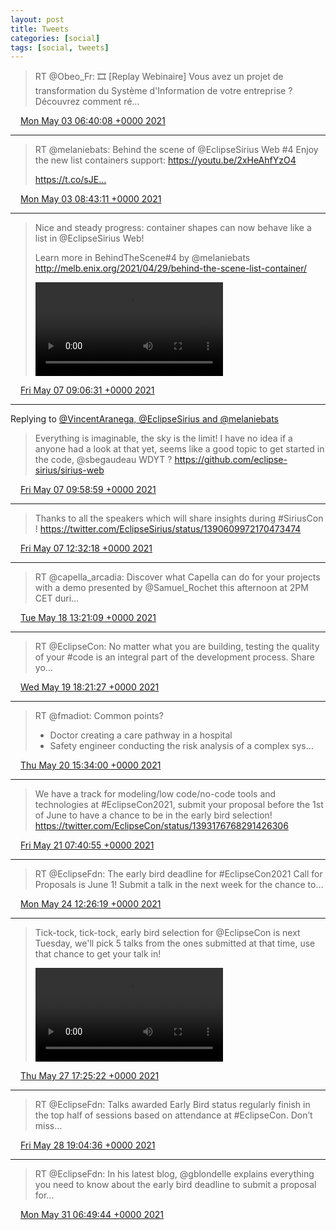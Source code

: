 ```yaml
---
layout: post
title: Tweets
categories: [social]
tags: [social, tweets]
---
```


> RT @Obeo_Fr: 🎞 [Replay Webinaire] Vous avez un projet de transformation du Système d'Information de votre entreprise ? Découvrez comment ré…

<img src="{{ site.url }}/media/tweet.ico" width="12" /> [Mon May 03 06:40:08 +0000 2021](https://twitter.com/bruncedric/status/1389107489552183297)

----

> RT @melaniebats: Behind the scene of @EclipseSirius Web #4
> Enjoy the new list containers support: https://youtu.be/2xHeAhfYzO4
> 
> https://t.co/sJE…

<img src="{{ site.url }}/media/tweet.ico" width="12" /> [Mon May 03 08:43:11 +0000 2021](https://twitter.com/bruncedric/status/1389138454169145344)

----

> Nice and steady progress: container shapes can now behave like a list in @EclipseSirius Web!
> 
> Learn more in BehindTheScene#4 by @melaniebats 
> http://melb.enix.org/2021/04/29/behind-the-scene-list-container/ 
> 
> <video controls><source src="media/1390593880459030528-E0xgs3NWQAIudH-.mp4">Your browser does not support the video tag.</video>

<img src="{{ site.url }}/media/tweet.ico" width="12" /> [Fri May 07 09:06:31 +0000 2021](https://twitter.com/bruncedric/status/1390593880459030528)

----

Replying to [@VincentAranega, @EclipseSirius and @melaniebats](https://twitter.com/VincentAranega/status/1390602430723891203)

> Everything is imaginable, the sky is the limit! I have no idea if a anyone had a look at that yet, seems like a good topic to get started in the code, @sbegaudeau  WDYT ? 
> https://github.com/eclipse-sirius/sirius-web

<img src="{{ site.url }}/media/tweet.ico" width="12" /> [Fri May 07 09:58:59 +0000 2021](https://twitter.com/bruncedric/status/1390607083083599873)

----

> Thanks to all the speakers which will share insights during #SiriusCon ! https://twitter.com/EclipseSirius/status/1390609972170473474

<img src="{{ site.url }}/media/tweet.ico" width="12" /> [Fri May 07 12:32:18 +0000 2021](https://twitter.com/bruncedric/status/1390645667266244608)

----

> RT @capella_arcadia: Discover what Capella can do for your projects with a demo presented by @Samuel_Rochet  this afternoon at 2PM CET duri…

<img src="{{ site.url }}/media/tweet.ico" width="12" /> [Tue May 18 13:21:09 +0000 2021](https://twitter.com/bruncedric/status/1394644225992667140)

----

> RT @EclipseCon: No matter what you are building, testing the quality of your #code is an integral part of the development process. Share yo…

<img src="{{ site.url }}/media/tweet.ico" width="12" /> [Wed May 19 18:21:27 +0000 2021](https://twitter.com/bruncedric/status/1395082187553263617)

----

> RT @fmadiot: Common points?
> 
> - Doctor creating a care pathway in a hospital
> - Safety engineer conducting the risk analysis of a complex sys…

<img src="{{ site.url }}/media/tweet.ico" width="12" /> [Thu May 20 15:34:00 +0000 2021](https://twitter.com/bruncedric/status/1395402435661869056)

----

> We have a track for modeling/low code/no-code tools and technologies at #EclipseCon2021, submit your proposal before the 1st of June to have a chance to be in  the early bird selection! https://twitter.com/EclipseCon/status/1393176768291426306

<img src="{{ site.url }}/media/tweet.ico" width="12" /> [Fri May 21 07:40:55 +0000 2021](https://twitter.com/bruncedric/status/1395645766526509056)

----

> RT @EclipseFdn: The early bird deadline for #EclipseCon2021 Call for Proposals is June 1! Submit a talk in the next week for the chance to…

<img src="{{ site.url }}/media/tweet.ico" width="12" /> [Mon May 24 12:26:19 +0000 2021](https://twitter.com/bruncedric/status/1396804753653444608)

----

> Tick-tock, tick-tock, early bird selection for @EclipseCon  is next Tuesday, we'll pick 5 talks from the ones submitted at that time, use that chance to get your talk in! 
> 
> <video controls><source src="media/1397967177693765632-E2aTvCOWYAY1E_H.mp4">Your browser does not support the video tag.</video>

<img src="{{ site.url }}/media/tweet.ico" width="12" /> [Thu May 27 17:25:22 +0000 2021](https://twitter.com/bruncedric/status/1397967177693765632)

----

> RT @EclipseFdn: Talks awarded Early Bird status regularly finish in the top half of sessions based on attendance at #EclipseCon. Don’t miss…

<img src="{{ site.url }}/media/tweet.ico" width="12" /> [Fri May 28 19:04:36 +0000 2021](https://twitter.com/bruncedric/status/1398354538134900739)

----

> RT @EclipseFdn: In his latest blog, @gblondelle explains everything you need to know about the early bird deadline to submit a proposal for…

<img src="{{ site.url }}/media/tweet.ico" width="12" /> [Mon May 31 06:49:44 +0000 2021](https://twitter.com/bruncedric/status/1399256766911811586)